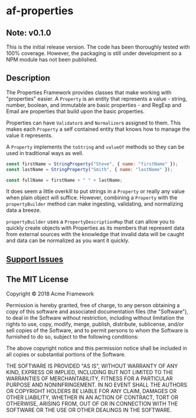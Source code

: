 # af-properties

## Note: v0.1.0

This is the initial release version. The code has been thoroughly tested with 100% coverage. However, the packaging is still under development so a NPM module has not been published.

## Description

The Properties Framework provides classes that make working with "properties" easier. A `Property` is an entity that represents a value - string, number, boolean, and immutable are basic properties - and RegExp and Email are properties that build upon the basic properties.

Properties can have `Validator`s and `Normalizer`s assigned to them. This makes each `Property` a self contained entity that knows how to manage the value it represents.

A `Property` implements the `toString` and `valueOf` methods so they can be used in traditional ways as well.

```javascript
const firstName = StringProperty("Steve", { name: "firstName" });
const lastName = StringProperty("Smith", { name: "lastName" });

const fullName = firstName + " " + lastName;
```

It does seem a little overkill to put strings in a `Property` or really any value when plain object will suffice. However, combining a `Property` with the `propertyBuilder` method can make ingesting, validating, and normalizing data a breeze.

`propertyBuilder` uses a `PropertyDescriptionMap` that can allow you to quickly create objects with Properties as its members that represent data from external sources with the knowledge that invalid data will be caught and data can be normalized as you want it quickly.

## [Support Issues](https://github.com/acmeframework/af-properties/issues)

## The MIT License

Copyright &copy; 2018 Acme Framework

Permission is hereby granted, free of charge, to any person obtaining a copy of this software and associated documentation files (the "Software"), to deal in the Software without restriction, including without limitation the rights to use, copy, modify, merge, publish, distribute, sublicense, and/or sell copies of the Software, and to permit persons to whom the Software is furnished to do so, subject to the following conditions:

The above copyright notice and this permission notice shall be included in all copies or substantial portions of the Software.

THE SOFTWARE IS PROVIDED "AS IS", WITHOUT WARRANTY OF ANY KIND, EXPRESS OR IMPLIED, INCLUDING BUT NOT LIMITED TO THE WARRANTIES OF MERCHANTABILITY, FITNESS FOR A PARTICULAR PURPOSE AND NONINFRINGEMENT. IN NO EVENT SHALL THE AUTHORS OR COPYRIGHT HOLDERS BE LIABLE FOR ANY CLAIM, DAMAGES OR OTHER LIABILITY, WHETHER IN AN ACTION OF CONTRACT, TORT OR OTHERWISE, ARISING FROM, OUT OF OR IN CONNECTION WITH THE SOFTWARE OR THE USE OR OTHER DEALINGS IN THE SOFTWARE.
